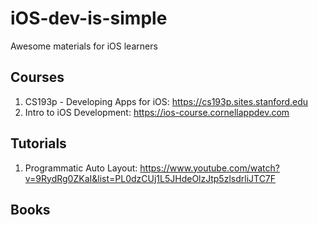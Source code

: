 # iOS-dev-is-simple
Awesome materials for iOS learners


## Courses
1. CS193p - Developing Apps for iOS: https://cs193p.sites.stanford.edu
2. Intro to iOS Development: https://ios-course.cornellappdev.com

## Tutorials
1. Programmatic Auto Layout: https://www.youtube.com/watch?v=9RydRg0ZKaI&list=PL0dzCUj1L5JHdeOlzJtp5zlsdrliJTC7F

## Books
